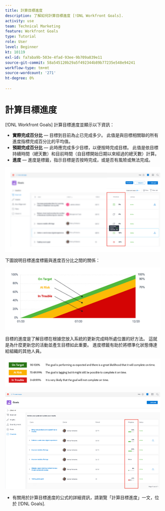 ```yaml
---
title: 計算目標進度
description: 了解如何計算目標進度 [!DNL Workfront Goals].
activity: use
team: Technical Marketing
feature: Workfront Goals
type: Tutorial
role: User
level: Beginner
kt: 10119
exl-id: fa7aba9b-503e-4fad-93ee-9b709a839e11
source-git-commit: 58a545120b29a5f492344b89b77235e548e94241
workflow-type: tm+mt
source-wordcount: '271'
ht-degree: 0%

---
```


# 計算目標進度

[!DNL Workfront Goals] 計算目標進度並顯示以下資訊：

* **實際完成百分比** — 目標到目前為止已完成多少。 此值是與目標相關聯的所有進度指標完成百分比的平均值。
* **預期完成百分比** — 此時應完成多少目標，以便按時完成目標。 此值是依目標持續時間（總天數）和目前時間（自目標開始日期以來經過的總天數）計算。
* **進度** — 進度是標籤，指示目標是否按時完成，或是否有風險或無法完成。

![目標進度的螢幕擷圖 [!DNL Workfront Goals]](assets/13-workfront-goals-percent-complete.png)

下圖說明目標進度標籤與進度百分比之間的關係：

![說明目標進度標籤與進度百分比之間關係的圖表](assets/14-workfront-goals-progress-statuses.jpeg)

目標的進度是了解目標在根據您放入系統的更新完成時所處位置的好方法。 這就是為什麼更新您的活動並產生目標如此重要。 進度標籤有助於將標準化狀態傳達給組織的其他人員。

![覆蓋中不同進度標籤的圖形 [!DNL Workfront Goals]](assets/15-workfront-goals-progress-bar-code.png)

![目標進度百分比欄的螢幕截圖，位於 [!UICONTROL 簽入] 區段 [!DNL Workfront Goals]](assets/16-workfront-goals-progress-status-bar.png)

<!-- Learn more graphic -->

* 有關用於計算目標進度的公式的詳細資訊，請瀏覽「計算目標進度」一文，位於 [!DNL   Goals].


<!-- need link to documentation article, above -->
